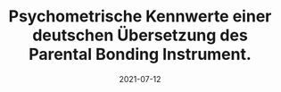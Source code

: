 ---
title: "Psychometrische Kennwerte einer deutschen Übersetzung des Parental Bonding Instrument."
collection: publications
permalink: /publication/2021-PBI
date: 2021-07-12
venue: 'PPmP-Psychotherapie· Psychosomatik· Medizinische Psychologie'
paperurl: '/files/pdf/publications/2021-PBI.pdf'
link: 'https://eref.thieme.de/ejournals/1439-1058_efirst#/10.1055-a-1503-5328'
citation: 'Benz, A. B. E., Kloker, L. V., Kuhlmann, T., <b>Meier, M.</b>, Unternaehrer, E., Bentele, U. U., Dimitroff, S. J., Denk, B. F., Reips, U.-D., & Pruessner, J. C. (2021). Psychometrische Kennwerte einer deutschen Übersetzung des Parental Bonding Instrument. <i>PPmP-Psychotherapie· Psychosomatik· Medizinische Psychologie</i>. https://doi.org/10.1055/a-1503-5328'
---